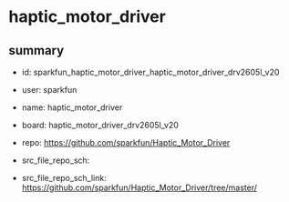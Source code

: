 # haptic_motor_driver
 
## summary 
* id: sparkfun_haptic_motor_driver_haptic_motor_driver_drv2605l_v20
* user: sparkfun
* name: haptic_motor_driver
* board: haptic_motor_driver_drv2605l_v20
* repo: https://github.com/sparkfun/Haptic_Motor_Driver



* src_file_repo_sch: 
* src_file_repo_sch_link: https://github.com/sparkfun/Haptic_Motor_Driver/tree/master/






